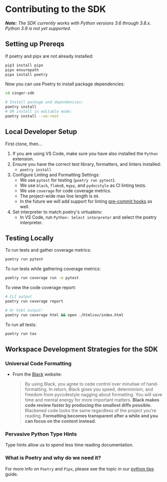 # Contributing to the SDK

_**Note:** The SDK currently works with Python versions 3.6 through 3.8.x. Python 3.9 is not yet supported._

## Setting up Prereqs

If poetry and pipx are not already installed:

```bash
pip3 install pipx
pipx ensurepath
pipx install poetry
```

Now you can use Poetry to install package dependencies:

```bash
cd singer-sdk
```

```bash
# Install package and dependencies:
poetry install
# OR install in editable mode:
poetry install --no-root
```

## Local Developer Setup

First clone, then...

1. If you are using VS Code, make sure you have also installed the `Python` extension.
2. Ensure you have the correct test library, formatters, and linters installed:
    - `poetry install`
3. Configure Linting and Formatting Settings:
    - We use `pytest` for testing (`poetry run pytest`).
    - We use `black`, `flake8`, `mypy`, and `pydocstyle` as CI linting tests.
    - We use `coverage` for code coverage metrics.
    - The project-wide max line length is `89`.
    - In the future we will add support for linting
      [pre-commit hooks](https://gitlab.com/meltano/singer-sdk/-/issues/12) as well.
4. Set interpreter to match poetry's virtualenv:
    - In VS Code, run `Python: Select interpreter` and select the poetry interpreter.

## Testing Locally

To run tests and gather coverage metrics:

```bash
poetry run pytest
```

To run tests while gathering coverage metrics:

```bash
poetry run coverage run -m pytest
```

To view the code coverage report:

```bash
# CLI output
poetry run coverage report

# Or html output:
poetry run coverage html && open ./htmlcov/index.html
```

To run all tests:

```bash
poetry run tox
```

## Workspace Development Strategies for the SDK

### Universal Code Formatting

- From the [Black](https://black.readthedocs.io) website:
    > By using Black, you agree to cede control over minutiae of hand-formatting. In return, Black gives you speed, determinism, and freedom from pycodestyle nagging about formatting. You will save time and mental energy for more important matters. **Black makes code review faster by producing the smallest diffs possible.** Blackened code looks the same regardless of the project you’re reading. **Formatting becomes transparent after a while and you can focus on the content instead.**

### Pervasive Python Type Hints

Type hints allow us to spend less time reading documentation.

### What is Poetry and why do we need it?

For more info on `Poetry` and `Pipx`, please see the topic in our
[python tips](python_tips.md) guide.
